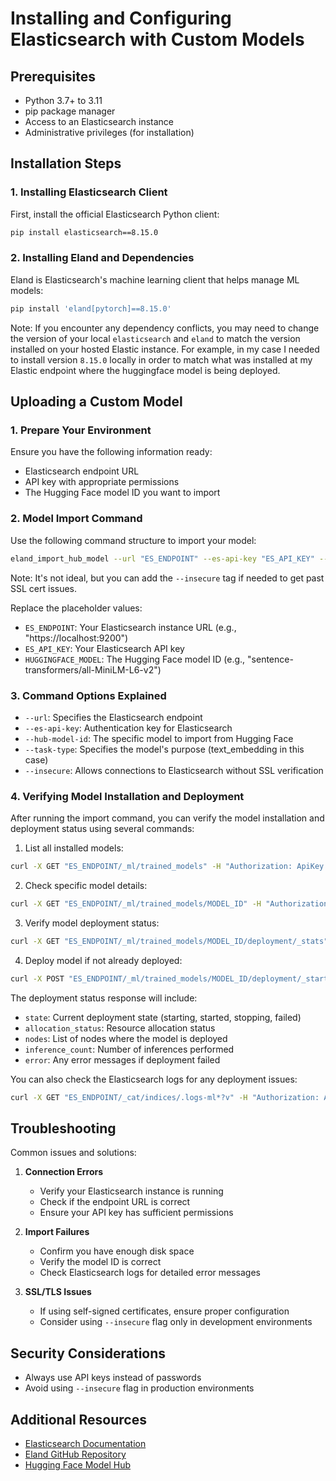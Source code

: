 # Installing and Configuring Elasticsearch with Custom Models

## Prerequisites

- Python 3.7+ to 3.11
- pip package manager
- Access to an Elasticsearch instance
- Administrative privileges (for installation)

## Installation Steps

### 1. Installing Elasticsearch Client

First, install the official Elasticsearch Python client:

```bash
pip install elasticsearch==8.15.0
```

### 2. Installing Eland and Dependencies

Eland is Elasticsearch's machine learning client that helps manage ML models:

```bash
pip install 'eland[pytorch]==8.15.0'
```

Note: If you encounter any dependency conflicts, you may need to change the version of your local `elasticsearch` and `eland` to match the version installed on your hosted Elastic instance. For example, in my case I needed to install version `8.15.0` locally in order to match what was installed at my Elastic endpoint where the huggingface model is being deployed.

## Uploading a Custom Model

### 1. Prepare Your Environment

Ensure you have the following information ready:
- Elasticsearch endpoint URL
- API key with appropriate permissions
- The Hugging Face model ID you want to import

### 2. Model Import Command

Use the following command structure to import your model:

```bash
eland_import_hub_model --url "ES_ENDPOINT" --es-api-key "ES_API_KEY" --hub-model-id "HUGGINGFACE_MODEL" --task-type text_embedding
```

Note: It's not ideal, but you can add the `--insecure` tag if needed to get past SSL cert issues. 

Replace the placeholder values:
- `ES_ENDPOINT`: Your Elasticsearch instance URL (e.g., "https://localhost:9200")
- `ES_API_KEY`: Your Elasticsearch API key
- `HUGGINGFACE_MODEL`: The Hugging Face model ID (e.g., "sentence-transformers/all-MiniLM-L6-v2")

### 3. Command Options Explained

- `--url`: Specifies the Elasticsearch endpoint
- `--es-api-key`: Authentication key for Elasticsearch
- `--hub-model-id`: The specific model to import from Hugging Face
- `--task-type`: Specifies the model's purpose (text_embedding in this case)
- `--insecure`: Allows connections to Elasticsearch without SSL verification

### 4. Verifying Model Installation and Deployment

After running the import command, you can verify the model installation and deployment status using several commands:

1. List all installed models:
```bash
curl -X GET "ES_ENDPOINT/_ml/trained_models" -H "Authorization: ApiKey ES_API_KEY"
```

2. Check specific model details:
```bash
curl -X GET "ES_ENDPOINT/_ml/trained_models/MODEL_ID" -H "Authorization: ApiKey ES_API_KEY"
```

3. Verify model deployment status:
```bash
curl -X GET "ES_ENDPOINT/_ml/trained_models/MODEL_ID/deployment/_stats" -H "Authorization: ApiKey ES_API_KEY"
```

4. Deploy model if not already deployed:
```bash
curl -X POST "ES_ENDPOINT/_ml/trained_models/MODEL_ID/deployment/_start" -H "Authorization: ApiKey ES_API_KEY"
```

The deployment status response will include:
- `state`: Current deployment state (starting, started, stopping, failed)
- `allocation_status`: Resource allocation status
- `nodes`: List of nodes where the model is deployed
- `inference_count`: Number of inferences performed
- `error`: Any error messages if deployment failed

You can also check the Elasticsearch logs for any deployment issues:
```bash
curl -X GET "ES_ENDPOINT/_cat/indices/.logs-ml*?v" -H "Authorization: ApiKey ES_API_KEY"
```

## Troubleshooting

Common issues and solutions:

1. **Connection Errors**
   - Verify your Elasticsearch instance is running
   - Check if the endpoint URL is correct
   - Ensure your API key has sufficient permissions

2. **Import Failures**
   - Confirm you have enough disk space
   - Verify the model ID is correct
   - Check Elasticsearch logs for detailed error messages

3. **SSL/TLS Issues**
   - If using self-signed certificates, ensure proper configuration
   - Consider using `--insecure` flag only in development environments

## Security Considerations

- Always use API keys instead of passwords
- Avoid using `--insecure` flag in production environments

## Additional Resources

- [Elasticsearch Documentation](https://www.elastic.co/guide/index.html)
- [Eland GitHub Repository](https://github.com/elastic/eland)
- [Hugging Face Model Hub](https://huggingface.co/models)
